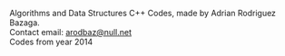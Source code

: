 Algorithms and Data Structures C++ Codes, made by Adrian Rodriguez Bazaga.</br>
Contact email: arodbaz@null.net</br>
Codes from year 2014</br>
